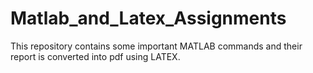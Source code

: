 # Matlab_and_Latex_Assignments


This repository contains some important MATLAB commands and their report is converted into pdf using LATEX.
